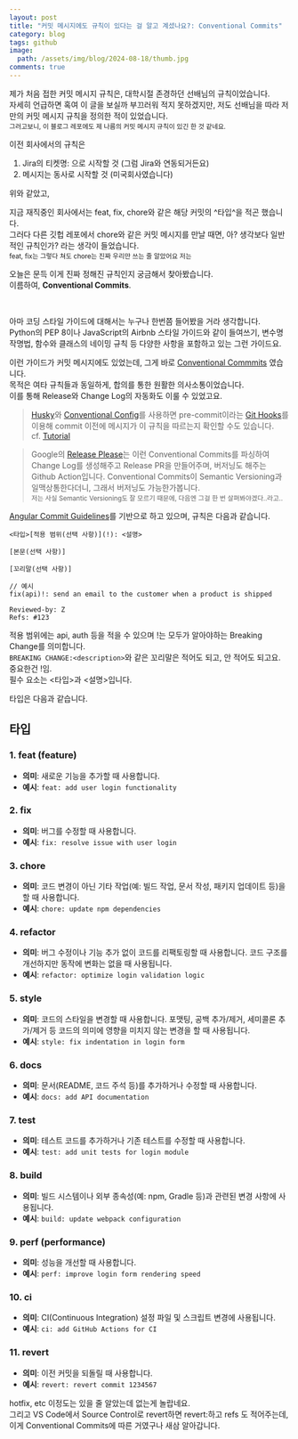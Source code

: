 ```yaml
---
layout: post
title: "커밋 메시지에도 규칙이 있다는 걸 알고 계셨나요?: Conventional Commits"
category: blog
tags: github
image:
  path: /assets/img/blog/2024-08-18/thumb.jpg
comments: true
---
```


제가 처음 접한 커밋 메시지 규칙은, 대학시절 존경하던 선배님의 규칙이었습니다.  
자세히 언급하면 혹여 이 글을 보실까 부끄러워 적지 못하겠지만, 저도 선배님을 따라 저만의 커밋 메시지 규칙을 정의한 적이 있었습니다.  
<small>그러고보니, 이 블로그 레포에도 제 나름의 커밋 메시지 규칙이 있긴 한 것 같네요.</small>

이전 회사에서의 규칙은
1. Jira의 티켓명: 으로 시작할 것 (그럼 Jira와 연동되거든요)
2. 메시지는 동사로 시작할 것 (미국회사였습니다)

위와 같았고,

지금 재직중인 회사에서는 feat, fix, chore와 같은 해당 커밋의 ^타입^을 적곤 했습니다.  
그러다 다른 깃헙 레포에서 chore와 같은 커밋 메시지를 만날 때면, 아? 생각보다 일반적인 규칙인가? 라는 생각이 들었습니다.  
<small>feat, fix는 그렇다 쳐도 chore는 진짜 우리만 쓰는 줄 알았어요 저는 </small>

오늘은 문득 이게 진짜 정해진 규칙인지 궁금해서 찾아봤습니다.  
이름하여, <b>Conventional Commits</b>.

<br>

아마 코딩 스타일 가이드에 대해서는 누구나 한번쯤 들어봤을 거라 생각합니다.  
Python의 PEP 8이나 JavaScript의 Airbnb 스타일 가이드와 같이 들여쓰기, 변수명 작명법, 함수와 클래스의 네이밍 규칙 등 다양한 사항을 포함하고 있는 그런 가이드요.  

이런 가이드가 커밋 메시지에도 있었는데, 그게 바로 [Conventional Commmits](https://www.conventionalcommits.org/ko/v1.0.0/) 였습니다.  
목적은 여타 규칙들과 동일하게, 합의를 통한 원활한 의사소통이었습니다.  
이를 통해 Release와 Change Log의 자동화도 이룰 수 있었고요.  
> [Husky](https://typicode.github.io/husky/)와 [Conventional Config](https://www.npmjs.com/package/@commitlint/config-conventional)를 사용하면 pre-commit이라는 [Git Hooks](https://git-scm.com/book/en/v2/Customizing-Git-Git-Hooks)를 이용해 commit 이전에 메시지가 이 규칙을 따르는지 확인할 수도 있습니다. <br>cf. [Tutorial](https://blog.openreplay.com/automating-releases-in-github-with-conventional-commits/)

> Google의 [Release Please](https://github.com/googleapis/release-please)는 이런 Conventional Commits를 파싱하여 Change Log를 생성해주고 Release PR을 만들어주며, 버저닝도 해주는 Github Action입니다. Conventional Commits이 Semantic Versioning과 일맥상통한다더니, 그래서 버저닝도 가능한가봅니다. <br>
<small>저는 사실 Semantic Versioning도 잘 모르기 때문에, 다음엔 그걸 한 번 살펴봐야겠다..라고.. </small>


[Angular Commit Guidelines](https://github.com/angular/angular/blob/22b96b9/CONTRIBUTING.md#-commit-message-guidelines)를 기반으로 하고 있으며, 규칙은 다음과 같습니다.

```
<타입>[적용 범위(선택 사항)](!): <설명>

[본문(선택 사항)]

[꼬리말(선택 사항)]
```

```
// 예시
fix(api)!: send an email to the customer when a product is shipped

Reviewed-by: Z
Refs: #123
```

적용 범위에는 api, auth 등을 적을 수 있으며 !는 모두가 알아야하는 Breaking Change를 의미합니다.  
```BREAKING CHANGE:<description>```와 같은 꼬리말은 적어도 되고, 안 적어도 되고요. 중요한건 !임.  
필수 요소는 <타입>과 <설명>입니다.  

타입은 다음과 같습니다.  

## 타입
### 1. **feat** (feature)

- **의미**: 새로운 기능을 추가할 때 사용합니다.
- **예시**: `feat: add user login functionality`

### 2. **fix**

- **의미**: 버그를 수정할 때 사용합니다.
- **예시**: `fix: resolve issue with user login`

### 3. **chore**

- **의미**: 코드 변경이 아닌 기타 작업(예: 빌드 작업, 문서 작성, 패키지 업데이트 등)을 할 때 사용합니다.
- **예시**: `chore: update npm dependencies`

### 4. **refactor**

- **의미**: 버그 수정이나 기능 추가 없이 코드를 리팩토링할 때 사용합니다. 코드 구조를 개선하지만 동작에 변화는 없을 때 사용됩니다.
- **예시**: `refactor: optimize login validation logic`

### 5. **style**

- **의미**: 코드의 스타일을 변경할 때 사용합니다. 포맷팅, 공백 추가/제거, 세미콜론 추가/제거 등 코드의 의미에 영향을 미치지 않는 변경을 할 때 사용됩니다.
- **예시**: `style: fix indentation in login form`

### 6. **docs**

- **의미**: 문서(README, 코드 주석 등)를 추가하거나 수정할 때 사용합니다.
- **예시**: `docs: add API documentation`

### 7. **test**

- **의미**: 테스트 코드를 추가하거나 기존 테스트를 수정할 때 사용합니다.
- **예시**: `test: add unit tests for login module`

### 8. **build**

- **의미**: 빌드 시스템이나 외부 종속성(예: npm, Gradle 등)과 관련된 변경 사항에 사용됩니다.
- **예시**: `build: update webpack configuration`

### 9. **perf** (performance)

- **의미**: 성능을 개선할 때 사용합니다.
- **예시**: `perf: improve login form rendering speed`

### 10. **ci**

- **의미**: CI(Continuous Integration) 설정 파일 및 스크립트 변경에 사용됩니다.
- **예시**: `ci: add GitHub Actions for CI`

### 11. **revert**

- **의미**: 이전 커밋을 되돌릴 때 사용합니다.
- **예시**: `revert: revert commit 1234567`


hotfix, etc 이정도는 있을 줄 알았는데 없는게 놀랍네요.  
그리고 VS Code에서 Source Control로 revert하면 revert:하고 refs 도 적어주는데, 이게 Conventional Commits에 따른 거였구나 새삼 알아갑니다.